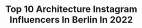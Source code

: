 ---
title: Top 10 Architecture Instagram Influencers In Berlin In 2022
description: >-
  Find top architecture Instagram influencers in Berlin in 2022. Most popular hashtags: #berlin #architecture #ig #photooftheday.
platform: Instagram
hits: 169
text_top: Analyze the most popular Instagram influencers on inBeat.
text_bottom: Our platform holds 169 Instagram influencers like this in Berlin, Germany for you to work with.
profiles:
  - username: "mike_travels84"
    fullname: >-
      Michael
    bio: >-
      🏠 Berlin based 🌎 25/196 📷 Huawei P30 Pro Interested in traveling, fitness, photography, good food, coffee and good books😄.
    location: "Germany"
    followers: 6459
    engagement: 1251
    commentsToLikes: 0.147048
    id: ckaor0sp9l8100i78otj3jx77
    verified: false
    hashtags: "#igersgermany, #smartphonephotography, #huaweip30pro, #travel"
  - username: "goerss.de"
    fullname: >-
      Andreas Görß
    bio: >-
      | mobilephone photography only | | blackandwhitephotography | architecture | | P40PRO | HFK | | andreas@goerss.de |
    location: "Germany"
    followers: 37144
    engagement: 290
    commentsToLikes: 0.132823
    id: ck14hskl8bx2d0i19yisnayea
    verified: false
    hashtags: "#happy, #huaweinextimage, #munich, #instagood"
  - username: "highflyingchronicles"
    fullname: >-
      Lucas von Flingern
    bio: >-
      📍BERLIN portrait and fashion photography. 🎞️ i like the sound of water. for business inquiries: highflyingchronicles@gmail.com
    location: "Germany"
    followers: 7434
    engagement: 392
    commentsToLikes: 0.009654
    id: ck14j8q4hj45u0i19gvn02e94
    verified: false
    hashtags: "#thefilmcommunity, #analoguepeople, #thisaintartschool, #nothinglessmag"
  - username: "asek.berlin"
    fullname: >-
      Alex
    bio: >-
      Architect | based in Berlin architecture | design | travel | urban | lifestyle ✉️asek@berlin.de Founder of #berlin_minimal | @berlin_minimal_
    location: "Germany"
    followers: 23580
    engagement: 319
    commentsToLikes: 0.068047
    id: ck6u4aa2v2lgj0j71dh755i00
    verified: false
    hashtags: "#architectureporn, #berlin, #streetmagazines, #azimuthotelseurope"
  - username: "haggardphotography"
    fullname: >-
      ~Ronny Behnert~
    bio: >-
      My photos tell me who I am Co-Photographer for @haidafilter Ambassador for @samyanglensgermany 📷: #Landscapes #architecture #FineArt #Berlin #germany
    location: "Germany"
    followers: 13512
    engagement: 463
    commentsToLikes: 0.055792
    id: ck6uc0011con60j71u7q4s6us
    verified: false
    hashtags: "#veneziano, #berlin, #haidafilter, #pr0ject"
  - username: "olafheinestudio"
    fullname: >-
      OLAF HEINE
    bio: >-
      
    location: "Germany"
    followers: 21638
    engagement: 468
    commentsToLikes: 0.014388
    id: ck5qbj7l4lvmi0i119il6803n
    verified: false
    hashtags: "#aufwachen, #klitm, #olafheine, #alarmstuferot"
  - username: "bossthilo"
    fullname: >-
      Thilo Boss
    bio: >-
      Eine Reise ist ein Trunk aus der Quelle des Lebens. Nur aufs Ziel zu sehen, verdirbt die Lust am Reisen.
    location: "Germany"
    followers: 5475
    engagement: 1676
    commentsToLikes: 0.013542
    id: ck1365h264u7k0i19l5lirr10
    verified: false
    hashtags: "#sunsetlover, #cloudy, #summerinthecity, #cityscapes"
  - username: "123tinamartina"
    fullname: >-
      Tina Martina
    bio: >-
      This is the page for all Berlin friends. I'm always looking for interisting and special features of Berlin. I love all facets of the big city.
    location: "Germany"
    followers: 3107
    engagement: 1321
    commentsToLikes: 0.109699
    id: ck6u1vz8so7tj0j711ue8ikkl
    verified: false
    hashtags: "#weloveberlin, #officialfanofberlin, #srs, #loves"
  - username: "cardinal_tonico"
    fullname: >-
      ᴛᴏʙɪᴀs ɴɪᴋᴏʟᴀᴊᴇᴡ📸🇩🇪
    bio: >-
      💥Pʜᴏᴛᴏɢʀᴀᴘʜᴇʀ 💥 ᴬᴿᶜᴴᴵᵀᴱᶜᵀᵁᴿᴱ & ˢᵀᴿᴱᴱᵀ ♦️ᴾᴱᴼᴾᴸᴱ & ᴵᴺˢᴾᴵᴿᴬᵀᴵᴼᴺ ᴬᴿᴱ ᴱᵛᴱᴿᵞᵂᴴᴱᴿᴱ ♦️ᴮᴱ ᴱˣᶜᴱᴸᴸᴱᴺᵀ ᵀᴼ ᵞᴼᵁᴿˢᴱᴸᶠ! ɴᴇxᴛsᴛᴏᴘ⬇️⬇️⬇️ ᴾᴱᴼᴾᴸᴱˢ 📍@this.is.tobias.n
    location: "Germany"
    followers: 11594
    engagement: 814
    commentsToLikes: 0.016534
    id: ck0vyxmi86a8c0i190uwgknwr
    verified: false
    hashtags: "#mitte, #berlin, #architecture, #reflection"
  - username: "matthiasheiderich"
    fullname: >-
      Matthias Heiderich
    bio: >-
      Random picture generator / 📍Berlin behance.net/massju
    location: "Germany"
    followers: 78692
    engagement: 191
    commentsToLikes: 0.011895
    id: ck6u1j5qnm1qi0j71rx1hr0eq
    verified: true
    hashtags: "#bauhausdessau, #documentingspace, #berlin, #architecture"
---